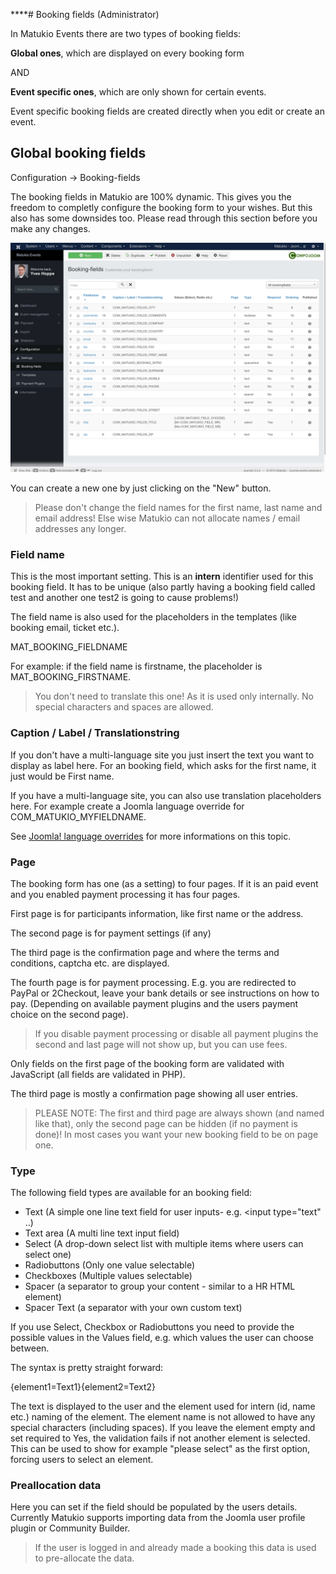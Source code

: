 ****# Booking fields (Administrator)

In Matukio Events there are two types of booking fields:

**Global ones**, which are displayed on every booking form

AND

**Event specific ones**, which are only shown for certain events.

Event specific booking fields are created directly when you edit or create an event.

## Global booking fields

Configuration -> Booking-fields

The booking fields in Matukio are 100% dynamic. This gives you the freedom to completly configure the booking form to your wishes. But this also has some downsides too. Please read through this section before you make any changes.

![](global-booking-fields.jpg)

You can create a new one by just clicking on the "New" button.

> Please don't change the field names for the first name, last name and email address! Else wise Matukio can not allocate names / email addresses any longer.

### Field name

This is the most important setting. This is an **intern** identifier used for this booking field. It has to be unique (also partly having a booking field called test and another one test2 is going to cause problems!)

The field name is also used for the placeholders in the templates (like booking email, ticket etc.). 

MAT_BOOKING_FIELDNAME

For example: if the field name is firstname, the placeholder is MAT_BOOKING_FIRSTNAME.

> You don't need to translate this one! As it is used only internally. No special characters and spaces are allowed.


### Caption / Label / Translationstring

If you don't have a multi-language site you just insert the text you want to display as label here. For an booking field, which asks for the first name, it just would be First name.

If you have a multi-language site, you can also use translation placeholders here. For example create a Joomla language override for COM_MATUKIO_MYFIELDNAME.

See [Joomla! language overrides](https://docs.joomla.org/J3.x:Language_Overrides_in_Joomla) for more informations on this topic.

### Page

The booking form has one (as a setting) to four pages. If it is an paid event and you enabled payment processing it has four pages.

First page is for participants information, like first name or the address. 

The second page is for payment settings (if any)

The third page is the confirmation page and where the terms and conditions, captcha etc. are displayed.

The fourth page is for payment processing. E.g. you are redirected to PayPal or 2Checkout, leave your bank details or see instructions on how to pay. (Depending on available payment plugins and the users payment choice on the second page).

> If you disable payment processing or disable all payment plugins the second and last page will not show up, but you can use fees.

Only fields on the first page of the booking form are validated with JavaScript (all fields are validated in PHP).

The third page is mostly a confirmation page showing all user entries. 

> PLEASE NOTE: The first and third page are always shown (and named like that), only the second page can be hidden (if no payment is done)! In most cases you want your new booking field to be on page one.

### Type

The following field types are available for an booking field:

* Text (A simple one line text field for user inputs- e.g. <input type="text" ..)
* Text area (A multi line text input field)
* Select (A drop-down select list with multiple items where users can select one)
* Radiobuttons (Only one value selectable)
* Checkboxes (Multiple values selectable)
* Spacer (a separator to group your content - similar to a HR HTML element)
* Spacer Text (a separator with your own custom text)

If you use Select, Checkbox or Radiobuttons you need to provide the possible values in the Values field, e.g. which values the user can choose between.

The syntax is pretty straight forward: 

{element1=Text1}{element2=Text2}

The text is displayed to the user and the element used for intern (id, name etc.) naming of the element. The element name is not allowed to have any special characters (including spaces). If you leave the element empty and set required to Yes, the validation fails if not another element is selected. This can be used to show for example "please select" as the first option, forcing users to select an element.

### Preallocation data

Here you can set if the field should be populated by the users details. Currently Matukio supports importing data from the Joomla user profile plugin or Community Builder. 

> If the user is logged in and already made a booking this data is used to pre-allocate the data.


